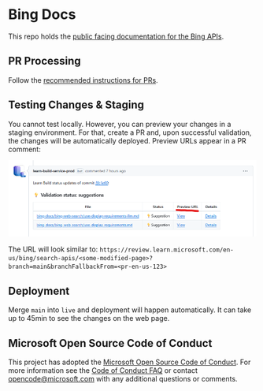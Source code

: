 # Bing Docs

This repo holds the [public facing documentation for the Bing APIs](https://learn.microsoft.com/en-us/bing/search-apis/).

## PR Processing

Follow the [recommended instructions for PRs](https://learn.microsoft.com/en-us/contribute/content/process-pull-request).

## Testing Changes & Staging

You cannot test locally. However, you can preview your changes in a staging environment.
For that, create a PR and, upon successful validation, the changes will be automatically deployed.
Preview URLs appear in a PR comment:

![Preview PR changes in staging](docs/images/preview-pr-changes-in-staging.png)

The URL will look similar to:
`https://review.learn.microsoft.com/en-us/bing/search-apis/<some-modified-page>?branch=main&branchFallbackFrom=<pr-en-us-123>`

## Deployment

Merge `main` into `live` and deployment will happen automatically.
It can take up to 45min to see the changes on the web page.

## Microsoft Open Source Code of Conduct

This project has adopted the [Microsoft Open Source Code of Conduct](https://opensource.microsoft.com/codeofconduct/).
For more information see the [Code of Conduct FAQ](https://opensource.microsoft.com/codeofconduct/faq/) or contact [opencode@microsoft.com](mailto:opencode@microsoft.com) with any additional questions or comments.